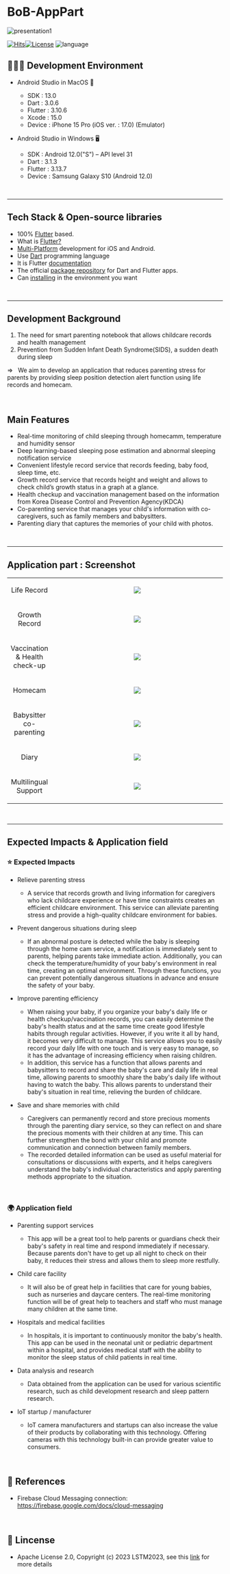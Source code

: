 # BoB-AppPart
![presentation1](https://github.com/LSTM2023/BoB-AppPart/assets/87134443/a6e0bae9-ad96-44b4-82f3-4157707e2e69)

<p align="center">
	
[
![Hits](https://hits.seeyoufarm.com/api/count/incr/badge.svg?url=https%3A%2F%2Fgithub.com%2FLSTM2023%2FBoB-AppPart&count_bg=%2379C83D&title_bg=%23555555&icon=&icon_color=%23E7E7E7&title=hits&edge_flat=false)![License](https://img.shields.io/badge/License-Apache%202.0-blue.svg)](https://opensource.org/licenses/Apache-2.0) ![language](https://img.shields.io/badge/language-flutter-yellow)
</p>


## 🧑🏻‍💻 Development Environment
-	Android Studio in MacOS 📱
    - SDK : 13.0
    - Dart : 3.0.6
    - Flutter : 3.10.6
    - Xcode : 15.0
    - Device : iPhone 15 Pro (iOS ver. : 17.0) (Emulator)

-	Android Studio in Windows 🖥️
    - SDK : Android 12.0("S") – API level 31
    - Dart : 3.1.3
    - Flutter : 3.13.7
    - Device : Samsung Galaxy S10 (Android 12.0)

<br>
<hr>

## Tech Stack & Open-source libraries
- 100% [Flutter](https://flutter.dev/) based.
- What is [Flutter?](https://aws.amazon.com/ko/what-is/flutter/)
- [Multi-Platform](https://flutter.dev/multi-platform) development for iOS and Android.
- Use [Dart](https://dart.dev/) programming language
- It is Flutter [documentation](https://docs.flutter.dev/)
- The official [package repository](https://pub.dev/) for Dart and Flutter apps.
- Can [installing](https://docs.flutter.dev/get-started/install) in the environment you want

<br>
<hr>

## Development Background

1. The need for smart parenting notebook that allows childcare records and health management
2. Prevention from Sudden Infant Death Syndrome(SIDS), a sudden death during sleep

&Rightarrow; &nbsp; We aim to develop an application that reduces parenting stress for parents by providing sleep position detection alert function using life records and homecam.

<br>

## Main Features

- Real-time monitoring of child sleeping through homecamm, temperature and humidity sensor
- Deep learning-based sleeping pose estimation and abnormal sleeping notification service
- Convenient lifestyle record service that records feeding, baby food, sleep time, etc.
- Growth record service that records height and weight and allows to check child’s growth status in a graph at a glance.
- Health checkup and vaccination management based on the information from Korea Disease Control and Prevention Agency(KDCA)
- Co-parenting service that manages your child's information with co-caregivers, such as family members and babysitters.
- Parenting diary that captures the memories of your child with photos.

<br>
<hr>

## Application part : Screenshot

<table width="10%">
  <tbody>
    <tr>
      <td width='20%' align=center>
        <p>Life Record</p>
      </td>
      <td align=center>
        <img src="https://github.com/LSTM2023/BoB-AppPart/assets/87134427/802e4854-c0b9-4d51-86bf-80a5113b326c">
      </td>
    </tr>
    <tr>
      <td width='20%' align=center>
        <p>Growth Record</p>
      </td>
      <td align=center>
        <img src="https://github.com/LSTM2023/BoB-AppPart/assets/87134427/49bc6ce7-5f65-4641-9807-703412f5386f">
      </td>
    </tr>
    <tr>
      <td width='20%' align=center>
        <p>Vaccination & Health check-up</p>
      </td>      
      <td align=center>
        <img src="https://github.com/LSTM2023/BoB-AppPart/assets/87134427/bff1b418-acb8-4648-a7c5-60d6b4118421">
      </td>
    </tr>
    <tr>
      <td width='20%' align=center>
        <p>Homecam</p>
      </td>
      <td align=center>
        <img src="https://github.com/LSTM2023/BoB-AppPart/assets/87134427/a7e35d43-3940-436a-a114-19d3a58285ca">
      </td>
    </tr>     
    <tr>
      <td width='20%' align=center>
        <p>Babysitter co-parenting</p>
      </td>
      <td align=center>
        <img src="https://github.com/LSTM2023/BoB-AppPart/assets/87134427/cb2b474e-98fd-457f-860e-b9671b3e90e6">
      </td>
    </tr>
    <tr>
      <td width='20%' align=center>
        <p>Diary</p>
      </td>
      <td align=center>
        <img src="https://github.com/LSTM2023/BoB-AppPart/assets/87134427/cbb9728e-3cf0-4d88-b622-1724f110ef13">
      </td>
    </tr> 
    <tr>
      <td width='20%' align=center>
        <p>Multilingual Support</p>
      </td>
      <td align=center>
        <img src="https://github.com/LSTM2023/BoB-AppPart/assets/87134427/22958788-422c-46a5-9a13-4ec39599cb3e">
      </td>
    </tr> 
  </tbody>
</table>

<br>
<hr>

## Expected Impacts & Application field
### ⭐️ Expected Impacts 
- Relieve parenting stress
	- A service that records growth and living information for caregivers who lack childcare experience or have time constraints creates an efficient childcare environment. This service can alleviate parenting stress and provide a high-quality childcare environment for babies.

- Prevent dangerous situations during sleep
	- If an abnormal posture is detected while the baby is sleeping through the home cam service, a notification is immediately sent to parents, helping parents take immediate action. Additionally, you can check the temperature/humidity of your baby's environment in real time, creating an optimal environment. Through these functions, you can prevent potentially dangerous situations in advance and ensure the safety of your baby.

- Improve parenting efficiency
	- When raising your baby, if you organize your baby's daily life or health checkup/vaccination records, you can easily determine the baby's health status and at the same time create good lifestyle habits through regular activities. However, if you write it all by hand, it becomes very difficult to manage. This service allows you to easily record your daily life with one touch and is very easy to manage, so it has the advantage of increasing efficiency when raising children.
 	- In addition, this service has a function that allows parents and babysitters to record and share the baby's care and daily life in real time, allowing parents to smoothly share the baby's daily life without having to watch the baby. This allows parents to understand their baby's situation in real time, relieving the burden of childcare.

- Save and share memories with child
  	- Caregivers can permanently record and store precious moments through the parenting diary service, so they can reflect on and share the precious moments with their children at any time. This can further strengthen the bond with your child and promote communication and connection between family members.
	- The recorded detailed information can be used as useful material for consultations or discussions with experts, and it helps caregivers understand the baby's individual characteristics and apply parenting methods appropriate to the situation.

<br>

### 🌍 Application field
- Parenting support services
	- This app will be a great tool to help parents or guardians check their baby's safety in real time and respond immediately if necessary. Because parents don't have to get up all night to check on their baby, it reduces their stress and allows them to sleep more restfully.

- Child care facility
	- It will also be of great help in facilities that care for young babies, such as nurseries and daycare centers. The real-time monitoring function will be of great help to teachers and staff who must manage many children at the same time.

- Hospitals and medical facilities
	- In hospitals, it is important to continuously monitor the baby's health. This app can be used in the neonatal unit or pediatric department within a hospital, and provides medical staff with the ability to monitor the sleep status of child patients in real time.

- Data analysis and research
	- Data obtained from the application can be used for various scientific research, such as child development research and sleep pattern research.

- IoT startup / manufacturer
	- IoT camera manufacturers and startups can also increase the value of their products by collaborating with this technology. Offering cameras with this technology built-in can provide greater value to consumers.

<br>

## 📎 References
- Firebase Cloud Messaging connection: https://firebase.google.com/docs/cloud-messaging 

<br>

## 📖 Lincense
- Apache License 2.0, Copyright (c) 2023 LSTM2023, see this [link](https://github.com/LSTM2023/BoB-AppPart/blob/main/LICENSE) for more details
